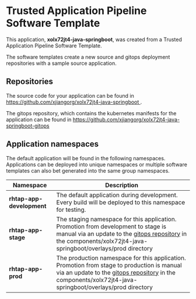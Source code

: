 # Trusted Application Pipeline Software Template

This application, **xolx72jt4-java-springboot**, was created from a Trusted Application Pipeline Software Template.

The software templates create a new source and gitops deployment repositories with a sample source application. 

## Repositories

The source code for your application can be found in [https://github.com/xjiangorg/xolx72jt4-java-springboot ](https://github.com/xjiangorg/xolx72jt4-java-springboot ).
 
The gitops repository, which contains the kubernetes manifests for the application can be found in 
[https://github.com/xjiangorg/xolx72jt4-java-springboot-gitops ](https://github.com/xjiangorg/xolx72jt4-java-springboot-gitops ) 

## Application namespaces 

The default application will be found in the following namespaces. Applications can be deployed into unique namespaces or multiple software templates can also bet generated into the same group namespaces.  

|  Namespace   |  Description   |  
| -------- | -------- |   
| **rhtap-app-development** | The default application during development. Every build will be deployed to this namespace for testing. | 
| **rhtap-app-stage** | The staging namespace for this application. Promotion from development to stage is manual via an update to the [gitops repository](https://github.com/xjiangorg/xolx72jt4-java-springboot-gitops ) in the components/xolx72jt4-java-springboot/overlays/prod directory |  
| **rhtap-app-prod** | The production namespace for this application. Promotion from stage to production is manual via an update to the [gitops repository](https://github.com/xjiangorg/xolx72jt4-java-springboot-gitops ) in the components/xolx72jt4-java-springboot/overlays/prod directory | 